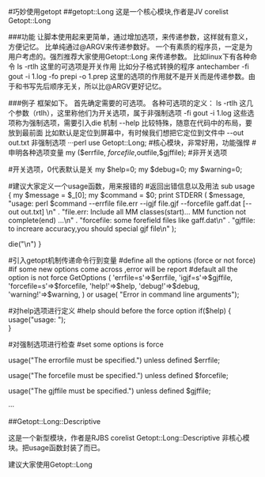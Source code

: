 #巧妙使用getopt
##getopt::Long
这是一个核心模块,作者是JV
corelist  Getopt::Long

###功能
让脚本使用起来更简单，通过增加选项，来传递参数，这样就有意义，方便记忆。 比单纯通过@ARGV来传递参数好。
一个有素质的程序员，一定是为用户考虑的。强烈推荐大家使用Getopt::Long 来传递参数。
比如linux下有各种命令
ls -rtlh  这里的可选项是开关作用
比如分子格式转换的程序
antechamber -fi gout -i 1.log -fo prepi -o 1.prep
这里的选项的作用就不是开关而是传递参数。由于和书写先后顺序无关，所以比@ARGV更好记忆。

###例子
框架如下。
首先确定需要的可选项。
各种可选项的定义：
ls -rtlh 这几个参数（rtlh），这里称他们为开关选项，属于非强制选项
-fi  gout -i 1.log 这些选项称为强制选项，需要引入die 机制
--help 比较特殊，随意在代码中的布局，要放到最前面
比如默认是定位到屏幕中，有时候我们想把它定位到文件中
--out  out.txt 非强制选项
···perl
use Getopt::Long;  #核心模块，非常好用，功能强悍
#申明各种选项变量
my ($errfile, $forcefile,$outfile,$gjffile); #非开关选项

#开关选项，0代表默认是关
my $help=0;
my $debug=0;
my $warning=0;

#建议大家定义一个usage函数，用来报错的
#返回出错信息以及用法
sub usage {
   my $message = $_[0];
   my $command = $0;
   print STDERR (
      $message,
      "usage: perl $command --errfile file.err --igjf file.gjf --forcefile gaff.dat [--out out.txt] \n" .
      "file.err: Include all MM classes(start)... MM function not complete(end)       ...\n" .
      "forcefile: some forefield files like gaff.dat\n" .
      "gjffile:  to increare accuracy,you should special gjf file\n"
   );

   die("\n")
}


#引入getopt机制传递命令行到变量
#define all the options (force or not force)
#if some new options come across ,error will be report
#default all the option is not force
GetOptions
(
'errfile=s'=>\$errfile,
'igjf=s'=>\$gjffile,
'forcefile=s'=>\$forcefile,
'help!'=>\$help,
'debug!'=>\$debug,
'warning!'=>\$warning,
)
or usage( "Error in command line arguments");
 
#对help选项进行定义
#help should before the force option
if($help)
{
   usage("usage:
   ");	
}
 
#对强制选项进行检查
#set some options is force 

usage("The errorfile  must be specified.")
   unless defined $errfile;
   
usage("The forcefile  must be specified.")
   unless defined $forcefile;

usage("The gjffile  must be specified.")
   unless defined $gjffile;
   

···

##Getopt::Long::Descriptive

这是一个新型模块，作者是RJBS
corelist Getopt::Long::Descriptive
非核心模块。把usage函数封装了而已。

建议大家使用Getopt::Long
